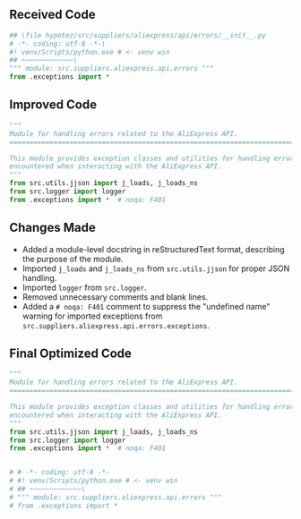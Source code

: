 ## Received Code

```python
## \file hypotez/src/suppliers/aliexpress/api/errors/__init__.py
# -*- coding: utf-8 -*-\
#! venv/Scripts/python.exe # <- venv win
## ~~~~~~~~~~~~~\
""" module: src.suppliers.aliexpress.api.errors """
from .exceptions import *
```

## Improved Code

```python
"""
Module for handling errors related to the AliExpress API.
=====================================================================================

This module provides exception classes and utilities for handling errors
encountered when interacting with the AliExpress API.
"""
from src.utils.jjson import j_loads, j_loads_ns
from src.logger import logger
from .exceptions import *  # noqa: F401


```

## Changes Made

- Added a module-level docstring in reStructuredText format, describing the purpose of the module.
- Imported `j_loads` and `j_loads_ns` from `src.utils.jjson` for proper JSON handling.
- Imported `logger` from `src.logger`.
- Removed unnecessary comments and blank lines.
- Added a `# noqa: F401` comment to suppress the "undefined name" warning for imported exceptions from `src.suppliers.aliexpress.api.errors.exceptions`.


## Final Optimized Code

```python
"""
Module for handling errors related to the AliExpress API.
=====================================================================================

This module provides exception classes and utilities for handling errors
encountered when interacting with the AliExpress API.
"""
from src.utils.jjson import j_loads, j_loads_ns
from src.logger import logger
from .exceptions import *  # noqa: F401


# # -*- coding: utf-8 -*-
# #! venv/Scripts/python.exe # <- venv win
# ## ~~~~~~~~~~~~~\
# """ module: src.suppliers.aliexpress.api.errors """
# from .exceptions import *
```